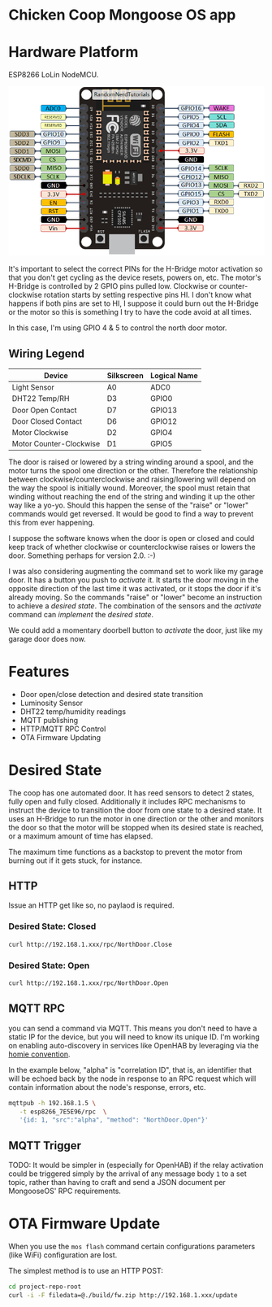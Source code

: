 # Chicken Coop Mongoose OS app

# Hardware Platform
ESP8266 LoLin NodeMCU. 

<img src="docs/ESP8266-NodeMCU-kit-12-E-pinout-gpio-pin.png">

It's important to select the correct PINs for the H-Bridge motor activation so that you don't get cycling as the device resets, powers on, etc. The motor's H-Bridge is controlled by 2 GPIO pins pulled low. Clockwise or counter-clockwise rotation starts by setting respective pins HI. I don't know what happens if both pins are set to HI, I suppose it could burn out the H-Bridge or the motor so this is something I try to have the code avoid at all times.

In this case, I'm using GPIO 4 & 5 to control the north door motor.

## Wiring Legend
Device              | Silkscreen | Logical Name 
------------        | ---------- | -------------
Light Sensor        | A0         | ADC0
DHT22 Temp/RH       | D3         | GPIO0
Door Open Contact   | D7         | GPIO13
Door Closed Contact | D6         | GPIO12
Motor Clockwise     | D2         | GPIO4
Motor Counter-Clockwise | D1         | GPIO5

The door is raised or lowered by a string winding around a spool, and the motor turns the spool one direction or the other. Therefore the relationship between clockwise/counterclockwise and raising/lowering will depend on the way the spool is initially wound. Moreover, the spool must retain that winding without reaching the end of the string and winding it up the other way like a yo-yo. Should this happen the sense of the "raise" or "lower" commands would get reversed. It would be good to find a way to prevent this from ever happening.

I suppose the software knows when the door is open or closed and could keep track of whether clockwise or counterclockwise raises or lowers the door. Something perhaps for version 2.0. :-)

I was also considering augmenting the command set to work like my garage door. It has a button you push to _activate_ it. It starts the door moving in the opposite direction of the last time it was activated, or it stops the door if it's already moving. So the commands "raise" or "lower" become an instruction to achieve a _desired state_. The combination of the sensors and the _activate_ command can _implement_ the _desired state_. 

We could add a momentary doorbell button to _activate_ the door, just like my garage door does now.


# Features
 * Door open/close detection and desired state transition
 * Luminosity Sensor
 * DHT22 temp/humidity readings
 * MQTT publishing
 * HTTP/MQTT RPC Control
 * OTA Firmware Updating

 # Desired State 
 The coop has one automated door. It has reed sensors to detect 2 states, fully open and fully closed. Additionally it includes RPC mechanisms to instruct the device to transition the door from one state to a desired state. It uses an H-Bridge to run the motor in one direction or the other and monitors the door so that the motor will be stopped when its desired state is reached, or a maximum amount of time has elapsed.

 The maximum time functions as a backstop to prevent the motor from burning out if it gets stuck, for instance.

 ## HTTP
 Issue an HTTP get like so, no paylaod is required. 
 ### Desired State: Closed
 ```bash
 curl http://192.168.1.xxx/rpc/NorthDoor.Close
 ```

 ### Desired State: Open
 ```bash
 curl http://192.168.1.xxx/rpc/NorthDoor.Open
 ```

 ## MQTT RPC
 you can send a command via MQTT. This means you don't need to have a static IP for the device, but you will need to know its unique ID. I'm working on enabling auto-discovery in services like OpenHAB by leveraging via the [homie convention](https://homieiot.github.io).

In the example below, "alpha" is "correlation ID", that is, an identifier that will be echoed back by the node in response to an RPC request which will contain information about the node's response, errors, etc. 

 ```bash
 mqttpub -h 192.168.1.5 \
    -t esp8266_7E5E96/rpc  \
    '{id: 1, "src":"alpha", "method": "NorthDoor.Open"}' 
 ```

## MQTT Trigger
TODO: It would be simpler in (especially for OpenHAB) if the relay activation could be triggered simply by the arrival of any message body `1` to a set topic, rather than having to craft and send a JSON document per MongooseOS' RPC requirements.


# OTA Firmware Update
When you use the `mos flash` command certain configurations parameters (like WiFi) configuration are lost.

The simplest method is to use an HTTP POST:
```bash
cd project-repo-root
curl -i -F filedata=@./build/fw.zip http://192.168.1.xxx/update
```